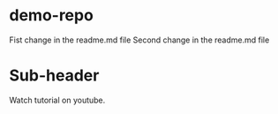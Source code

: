 # demo-repo
Fist change in the readme.md file
Second change in the readme.md file

# Sub-header
Watch tutorial on youtube.
